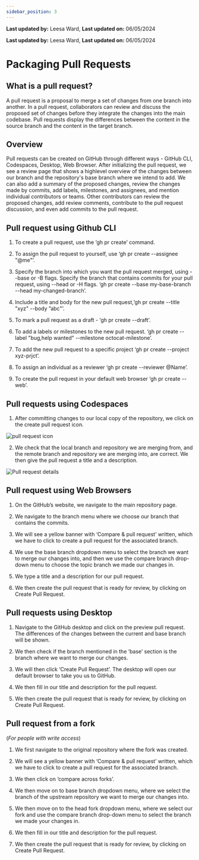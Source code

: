 ```yaml
---
sidebar_position: 3
---
```


**Last updated by:** Leesa Ward, **Last updated on:** 06/05/2024


**Last updated by:** Leesa Ward, **Last updated on:** 06/05/2024


# Packaging Pull Requests

## What is a pull request?

A pull request is a proposal to merge a set of changes from one branch
into another. In a pull request, collaborators can review and discuss the
proposed set of changes before they integrate the changes into the main
codebase. Pull requests display the differences between the content in
the source branch and the content in the target branch.

## Overview

Pull requests can be created on GitHub through different ways - GitHub
CLI, Codespaces, Desktop, Web Browser.
After initializing the pull request, we see a review page that shows a highlevel overview of the changes between our branch and the repository's
base branch where we intend to add.
We can also add a summary of the proposed changes, review the changes
made by commits, add labels, milestones, and assignees, and mention
individual contributors or teams.
Other contributors can review the proposed changes, add review
comments, contribute to the pull request discussion, and even add
commits to the pull request.

## Pull request using Github CLI

1. To create a pull request, use the ‘gh pr create’ command.

2. To assign the pull request to yourself, use ‘gh pr create --assignee "@me"’.

3. Specify the branch into which you want the pull request merged, using --base or -B flags.
Specify the branch that contains commits for your pull request, using --head or -H flags.
‘gh pr create --base my-base-branch --head my-changed-branch’.

4. Include a title and body for the new pull request,‘gh pr create --title "xyz" --body ”abc"’.

5. To mark a pull request as a draft - ‘gh pr create --draft’.

6. To add a labels or milestones to the new pull request.
‘gh pr create --label "bug,help wanted" --milestone octocat-milestone’.

7. To add the new pull request to a specific project ‘gh pr create --project xyz-prjct’.

8. To assign an individual as a reviewer ‘gh pr create --reviewer @Name’.

9. To create the pull request in your default web browser ‘gh pr create --web’.


## Pull requests using Codespaces

1. After committing changes to our local copy of
the repository, we click on the create pull request icon.

![pull request icon](https://docs.github.com/assets/cb-10961/mw-1440/images/help/codespaces/codespaces-commit-pr-button.webp)

2. We check that the local branch and repository
we are merging from, and the remote branch and
repository we are merging into, are correct. We then
give the pull request a title and a description.

![Pull request details](https://docs.github.com/assets/cb-59674/mw-1440/images/help/codespaces/codespaces-commit-pr.webp)

## Pull request using Web Browsers

1. On the GitHub’s website, we navigate to the main repository page.

2. We navigate to the branch menu where we choose our branch that contains the commits.

3. We will see a yellow banner with ‘Compare & pull request’ written, which we have to click
to create a pull request for the associated branch.

4. We use the base branch dropdown menu to select the branch we want to merge our
changes into, and then we use the compare branch drop-down menu to choose the topic branch
we made our changes in.

5. We type a title and a description for our pull request.

6. We then create the pull request that is ready for review, by clicking on Create Pull
Request.


## Pull requests using Desktop

1. Navigate to the GitHub desktop and click on the preview pull request. The differences of
the changes between the current and base branch will be shown.

2. We then check if the branch mentioned in the ‘base’ section is the branch where we want
to merge our changes.

3. We will then click ‘Create Pull Request’. The desktop will open our default browser to take
you us to GitHub.

4. We then fill in our title and description for the pull request.

5. We then create the pull request that is ready for review, by clicking on Create Pull
Request.


## Pull request from a fork
(*For people with write access*)

1. We first navigate to the original repository where the fork was created.

2. We will see a yellow banner with ‘Compare & pull request’ written, which we have to click
to create a pull request for the associated branch.

3. We then click on ‘compare across forks’.

4. We then move on to base branch dropdown menu, where we select the branch of the
upstream repository we want to merge our changes into.

5. We then move on to the head fork dropdown menu, where we select our fork and use the
compare branch drop-down menu to select the branch we made your changes in.

6. We then fill in our title and description for the pull request.

7. We then create the pull request that is ready for review, by clicking on Create Pull Request.